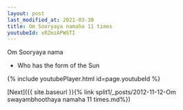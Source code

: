 ```yaml
---
layout: post
last_modified_at: 2021-03-30
title: Om Sooryaya namaha 11 times
youtubeId: xRZmzAPWSTI
---
```

 
 
Om Sooryaya nama 
 
 -  Who has the form of the Sun 
 
  
 
  
 
 
 
 
 
 


{% include youtubePlayer.html id=page.youtubeId %}
 
[Next]({{ site.baseurl }}{% link  split1/_posts/2012-11-12-Om swayambhoothaya namaha 11 times.md%})
 
